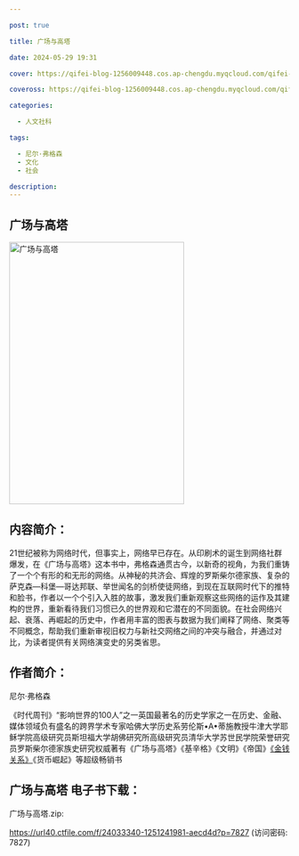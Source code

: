 ```yaml
---

post: true

title: 广场与高塔

date: 2024-05-29 19:31

cover: https://qifei-blog-1256009448.cos.ap-chengdu.myqcloud.com/qifei-blog/65065a4f661c6c8e54404fdf.jpg

coveross: https://qifei-blog-1256009448.cos.ap-chengdu.myqcloud.com/qifei-blog/65065a4f661c6c8e54404fdf.jpg

categories:

  - 人文社科

tags:

  - 尼尔·弗格森
  - 文化
  - 社会

description:
---
```


## 广场与高塔
<img alt="广场与高塔 " class="aligncenter loaded" data-was-processed="true" decoding="async" fetchpriority="high" height="471" src="https://qifei-blog-1256009448.cos.ap-chengdu.myqcloud.com/qifei-blog/65065a4f661c6c8e54404fdf.jpg " style="cursor: zoom-in;" width="314"/>

## 内容简介：

21世纪被称为网络时代，但事实上，网络早已存在。从印刷术的诞生到网络社群爆发，在《广场与高塔》这本书中，弗格森通贯古今，以新奇的视角，为我们重铸了一个个有形的和无形的网络。从神秘的共济会、辉煌的罗斯柴尔德家族、复杂的萨克森—科堡—哥达邦联、举世闻名的剑桥使徒网络，到现在互联网时代下的推特和脸书，作者以一个个引入入胜的故事，激发我们重新观察这些网络的运作及其建构的世界，重新看待我们习惯已久的世界观和它潜在的不同面貌。在社会网络兴起、衰落、再崛起的历史中，作者用丰富的图表与数据为我们阐释了网络、聚类等不同概念，帮助我们重新审视旧权力与新社交网络之间的冲突与融合，并通过对比，为读者提供有关网络演变史的另类省思。

## 作者简介：

 尼尔·弗格森

《时代周刊》“影响世界的100人”之一英国最著名的历史学家之一在历史、金融、媒体领域负有盛名的跨界学术专家哈佛大学历史系劳伦斯•A•蒂施教授牛津大学耶稣学院高级研究员斯坦福大学胡佛研究所高级研究员清华大学苏世民学院荣誉研究员罗斯柴尔德家族史研究权威著有《广场与高塔》《基辛格》《文明》《帝国》<a href="https://www.huibooks.com/1005.html">《金钱关系》</a>《货币崛起》等超级畅销书

## 广场与高塔 电子书下载：

广场与高塔.zip: 

https://url40.ctfile.com/f/24033340-1251241981-aecd4d?p=7827 (访问密码: 7827)
